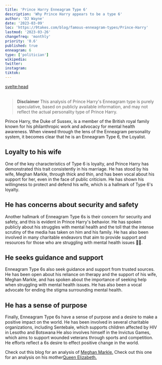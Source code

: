 ```yaml
---
title: 'Prince Harry Enneagram Type 6'
description: 'Why Prince Harry appears to be a type 6'
author: 'DJ Wayne'
date: '2023-03-09'
loc: 'https://9takes.com/blog/famous-enneagram-types/Prince-Harry'
lastmod: '2023-03-26'
changefreq: 'monthly'
priority: '0.6'
published: true
enneagram: 6
type: ['politician']
wikipedia:
twitter:
instagram:
tiktok:
---
```


<svelte:head>

<meta property="og:image" content="https://9takes.com/types/6s/Prince-Harry.webp" />
  <link rel="canonical" href="https://9takes.com/blog/famous-enneagram-types/Prince-Harry">
</svelte:head>
<script>
	import  PopCard  from "../../../lib/components/atoms/PopCard.svelte";
</script>
<div
	style="display: flex;
    justify-content: center;
    margin: 1rem 0;
	"
>
	<PopCard
		image={`/types/6s/${'Prince-Harry'}.webp`}
		showIcon={false}
		displayText="Prince Harry"
		subtext=""
	/>
</div>

> **Disclaimer** This analysis of Prince Harry's Enneagram type is purely speculative, based on publicly available information, and may not reflect the actual personality type of Prince Harry.

<p class="firstLetter">Prince Harry, the Duke of Sussex, is a member of the British royal family known for his philanthropic work and advocacy for mental health awareness. When viewed through the lens of the Enneagram personality system, it becomes clear that he is an Enneagram Type 6, the Loyalist.</p>

## Loyalty to his wife

One of the key characteristics of Type 6 is loyalty, and Prince Harry has demonstrated this trait consistently in his marriage. He has stood by his wife, Meghan Markle, through thick and thin, and has been vocal about his support for her, even in the face of public criticism. He has shown his willingness to protect and defend his wife, which is a hallmark of Type 6's loyalty.

## He has concerns about security and safety

Another hallmark of Enneagram Type 6s is their concern for security and safety, and this is evident in Prince Harry's behavior. He has spoken publicly about his struggles with mental health and the toll that the intense scrutiny of the media has taken on him and his family. He has also been involved in many charitable endeavors that aim to provide support and resources for those who are struggling with mental health issues 🧠💡.

## He seeks guidance and support

Enneagram Type 6s also seek guidance and support from trusted sources. He has been open about his reliance on therapy and the support of his wife, Meghan Markle, and has spoken about the importance of seeking help when struggling with mental health issues. He has also been a vocal advocate for ending the stigma surrounding mental health.

## He has a sense of purpose

Finally, Enneagram Type 6s have a sense of purpose and a desire to make a positive impact on the world. He has been involved in several charitable organizations, including Sentebale, which supports children affected by HIV in Lesotho and Botswana He also involves himself in the Invictus Games, which aims to support wounded veterans through sports and competition. He efforts reflect a 6s desire to effect positive change in the world.

Check out this blog for an analysis of <a href="/blog/famous-enneagram-types/Meghan-Markle">Meghan Markle.</a>
Check out this one for an analysis on his mother<a href="/blog/famous-enneagram-types/Queen-Elizabeth-II">Queen Elizabeth.</a>

<!-- <div>

// loyalty to wife
// issues with trust in the royal family
// seeks support and guidance with mental health
// strongly identifies with groups-> sports and military
</div>
-->
